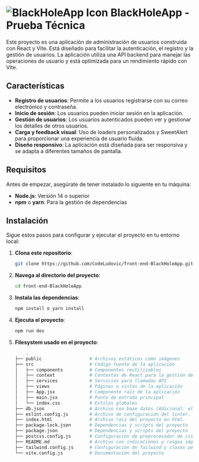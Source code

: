 # ![BlackHoleApp Icon](public/images/blackhole.ico) BlackHoleApp - Prueba Técnica

Este proyecto es una aplicación de administración de usuarios construida con React y Vite. Está diseñado para facilitar la autenticación, el registro y la gestión de usuarios. La aplicación utiliza una API backend para manejar las operaciones de usuario y está optimizada para un rendimiento rápido con Vite.

## Características

- **Registro de usuarios**: Permite a los usuarios registrarse con su correo electrónico y contraseña.
- **Inicio de sesión**: Los usuarios pueden iniciar sesión en la aplicación.
- **Gestión de usuarios**: Los usuarios autenticados pueden ver y gestionar los detalles de otros usuarios.
- **Carga y feedback visual**: Uso de loaders personalizados y SweetAlert para proporcionar una experiencia de usuario fluida.
- **Diseño responsivo**: La aplicación está diseñada para ser responsiva y se adapta a diferentes tamaños de pantalla.

## Requisitos

Antes de empezar, asegúrate de tener instalado lo siguiente en tu máquina:

- **Node.js**: Versión 14 o superior
- **npm** o **yarn**: Para la gestión de dependencias

## Instalación

Sigue estos pasos para configurar y ejecutar el proyecto en tu entorno local:

1. **Clona este repositorio**:
   ```bash
   git clone https://github.com/CodeLudovic/front-end-BlackHoleApp.git

2. **Navega al directorio del proyecto**:
   ```bash
   cd front-end-BlackHoleApp

3. **Instala las dependencias**:
   ```bash
   npm install o yarn install

4. **Ejecuta el proyecto**:
   ```bash
   npm run dev

5. **Filesystem usado en el proyecto**:
    ```bash
        .
    ├── public                  # Archivos estáticos como imágenes
    ├── src                     # Código fuente de la aplicación
    │   ├── components          # Componentes reutilizables
    │   ├── context             # Contextos de React para la gestión del estado global
    │   ├── services            # Servicios para llamadas API
    │   ├── views               # Páginas o vistas de la aplicación
    │   ├── App.jsx             # Componente raíz de la aplicación
    │   ├── main.jsx            # Punto de entrada principal
    │   └── index.css           # Estilos globales
    ├── db.json                 # Archivo con base datos (Adicional: el proyecto cuenta con su backend desplegado no es necesario usar este archivo con json-server).
    ├── eslint.config.js        # Archivo de configuración del linter.
    ├── index.html              # Archivo raiz del proyecto en html.
    ├── package-lock.json       # Dependencias y scripts del proyecto
    ├── package.json            # Dependencias y scripts del proyecto
    ├── postcss.config.js       # Configuración de preprocesador de css
    ├── README.md               # Archivo con indicaciones y rasgos importantes de la prueba.
    ├── tailwind.config.js      # Configuración de Tailwind y clases personalizadas.
    └── vite.config.js          # Documentación del proyecto
